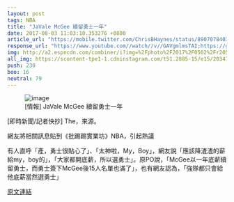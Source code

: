 ```yaml
---
layout: post
tags: NBA
title: "JaVale McGee 續留勇士一年"
date: 2017-08-03 11:03:10.353276 +0800
article_url: "https://mobile.twitter.com/ChrisBHaynes/status/890707840301707265;https://goo.gl/r6XAmS"
response_url: "https://www.youtube.com//watch//v//GAVgmlmsTAI;https://goo.gl//ef1fUB;https://youtu.be//znWqWvBH//e4;http://i.imgur.com//Hii4B1T.jpg;http://imgur.com//a//YFGxe.jpg;https://i.imgur.com//ZvDn33O.jpg;https://www.youtube.com//watch//v//FhMQtVSA4oI"
img: http://a2.espncdn.com/combiner/i?img=%2Fphoto%2F2017%2F0502%2Fr205967_2_1024x576_16%2D9.jpg
all_img: https://scontent-tpe1-1.cdninstagram.com/t51.2885-15/e15/20347400_1493539600683870_1285060223622447104_n.jpg;http://i.imgur.com//Hii4B1T.jpg;https://i.imgur.com//ZvDn33O.jpg
push: 230
boo: 16
neutral: 79
---
```


<figure>
<img src="http://a2.espncdn.com/combiner/i?img=%2Fphoto%2F2017%2F0502%2Fr205967_2_1024x576_16%2D9.jpg" alt="image">
<figcaption>
[情報] JaVale McGee 續留勇士一年
</figcaption>
</figure>



[即時新聞/記者快抄] The，來源。

網友將相關訊息貼到《批踢踢實業坊》NBA，引起熱議

有人直呼「產，勇士很貼心了」、「太神啦，My，Boy」，網友說「應該降渣渣的薪給my，boy的」，「大家都開底薪，所以選勇士」。原PO說，「McGee以一年底薪續留勇士，而勇士簽下McGee後15人名單也滿了」，也有網友認為，「強隊都只會給他底薪當然選勇士」

<a href = "https://www.ptt.cc/bbs/NBA/M.1501196304.A.57A.html">原文連結</a>


